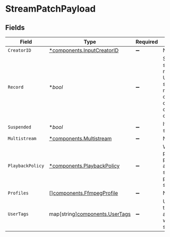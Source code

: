 # StreamPatchPayload


## Fields

| Field                                                                                                                 | Type                                                                                                                  | Required                                                                                                              | Description                                                                                                           | Example                                                                                                               |
| --------------------------------------------------------------------------------------------------------------------- | --------------------------------------------------------------------------------------------------------------------- | --------------------------------------------------------------------------------------------------------------------- | --------------------------------------------------------------------------------------------------------------------- | --------------------------------------------------------------------------------------------------------------------- |
| `CreatorID`                                                                                                           | [*components.InputCreatorID](../../models/components/inputcreatorid.md)                                               | :heavy_minus_sign:                                                                                                    | N/A                                                                                                                   |                                                                                                                       |
| `Record`                                                                                                              | **bool*                                                                                                               | :heavy_minus_sign:                                                                                                    | Should this stream be recorded? Uses default settings. For more<br/>customization, create and configure an object store.<br/> | false                                                                                                                 |
| `Suspended`                                                                                                           | **bool*                                                                                                               | :heavy_minus_sign:                                                                                                    | If currently suspended                                                                                                |                                                                                                                       |
| `Multistream`                                                                                                         | [*components.Multistream](../../models/components/multistream.md)                                                     | :heavy_minus_sign:                                                                                                    | N/A                                                                                                                   |                                                                                                                       |
| `PlaybackPolicy`                                                                                                      | [*components.PlaybackPolicy](../../models/components/playbackpolicy.md)                                               | :heavy_minus_sign:                                                                                                    | Whether the playback policy for a asset or stream is public or signed                                                 |                                                                                                                       |
| `Profiles`                                                                                                            | [][components.FfmpegProfile](../../models/components/ffmpegprofile.md)                                                | :heavy_minus_sign:                                                                                                    | N/A                                                                                                                   |                                                                                                                       |
| `UserTags`                                                                                                            | map[string][components.UserTags](../../models/components/usertags.md)                                                 | :heavy_minus_sign:                                                                                                    | User input tags associated with the stream                                                                            |                                                                                                                       |